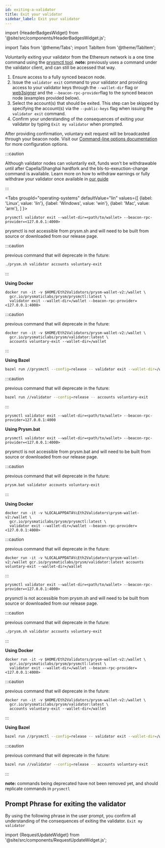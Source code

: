 ```yaml
---
id: exiting-a-validator
title: Exit your validator
sidebar_label: Exit your validator
---
```


import {HeaderBadgesWidget} from '@site/src/components/HeaderBadgesWidget.js';

<HeaderBadgesWidget  commaDelimitedContributors="James" lastVerifiedDateString="February 3rd, 2023" lastVerifiedVersionString="v3.2.0"/>

import Tabs from '@theme/Tabs';
import TabItem from '@theme/TabItem';

Voluntarily exiting your validator from the Ethereum network is a one time command using the [prysmctl tool](../prysm-usage/prysmctl.md). **note:** previously uses a command under the validator client, and can still be accessed that way.

 1. Ensure access to a fully synced beacon node. 
 1. Issue the `validator exit` command to your validator and providing access to your validator keys through the `--wallet-dir` flag or [web3signer](web3signer.md) and the `--beacon-rpc-provider`flag to the synced beacon node (examples provided below).
 2. Select the account(s) that should be exited. This step can be skipped by specifying the account(s) via the `--public-keys` flag when issuing the `validator exit` command.
 3. Confirm your understanding of the consequences of exiting your validator by typing `Exit my validator` when prompted.

After providing confirmation, voluntary exit request will be broadcasted through your beacon node. Visit our [Command-line options documentation](../prysm-usage/parameters.md) for more configuration options.

:::caution 

Although validator nodes can voluntarily exit, funds won't be withdrawable until after Capella/Shanghai hardfork and the bls-to-exeuction-change command is available. Learn more on how to withdraw earnings or fully withdraw your validator once available in [our guide](withdraw-validator.md)

:::

<Tabs
  groupId="operating-systems"
  defaultValue="lin"
  values={[
    {label: 'Linux', value: 'lin'},
    {label: 'Windows', value: 'win'},
    {label: 'Mac', value: 'arm'},
  ]
}>
<TabItem value="lin">

```
prysmctl validator exit --wallet-dir=<path/to/wallet> --beacon-rpc-provider=<127.0.0.1:4000> 
```
prysmctl is not accessible from prysm.sh and will need to be built from source or downloaded from our release page.

:::caution

previous command  that will deprecate in the future:

```bash
./prysm.sh validator accounts voluntary-exit
```

:::

**Using Docker**

```text
docker run -it -v $HOME/Eth2Validators/prysm-wallet-v2:/wallet \
  gcr.io/prysmaticlabs/prysm/prysmctl:latest \
  validator exit --wallet-dir=/wallet --beacon-rpc-provider=<127.0.0.1:4000> 
```

:::caution

previous command that will deprecate in the future:

```text
docker run -it -v $HOME/Eth2Validators/prysm-wallet-v2:/wallet \
  gcr.io/prysmaticlabs/prysm/validator:latest \
  accounts voluntary-exit --wallet-dir=/wallet
```

:::

**Using Bazel**

```bash
bazel run //prysmctl --config=release -- validator exit --wallet-dir=/wallet --beacon-rpc-provider=<127.0.0.1:4000> 
```
:::caution

previous command that will deprecate in the future:

```bash
bazel run //validator --config=release -- accounts voluntary-exit
```

:::

</TabItem>
<TabItem value="win">

```
prysmctl validator exit --wallet-dir=<path/to/wallet> --beacon-rpc-provider=127.0.0.1:4000 
```

**Using Prysm.bat**

```
prysmctl validator exit --wallet-dir=<path/to/wallet> --beacon-rpc-provider=<127.0.0.1:4000> 
```
prysmctl is not accessible from prysm.bat and will need to be built from source or downloaded from our release page.

:::caution

previous command that will deprecate in the future:

```bash
prysm.bat validator accounts voluntary-exit
```

:::

**Using Docker**

```text
docker run -it -v %LOCALAPPDATA%\Eth2Validators\prysm-wallet-v2:/wallet \
  gcr.io/prysmaticlabs/prysm/prysmctl:latest \
  validator exit --wallet-dir=/wallet --beacon-rpc-provider=<127.0.0.1:4000> 
```

:::caution

previous command that will deprecate in the future:
```text
docker run -it -v %LOCALAPPDATA%\Eth2Validators\prysm-wallet-v2:/wallet gcr.io/prysmaticlabs/prysm/validator:latest accounts voluntary-exit --wallet-dir=/wallet
```
:::

</TabItem>
<TabItem value="arm">

```
prysmctl validator exit --wallet-dir=<path/to/wallet> --beacon-rpc-provider=<127.0.0.1:4000> 
```
prysmctl is not accessible from prysm.sh and will need to be built from source or downloaded from our release page.

:::caution

previous command  that will deprecate in the future:

```bash
./prysm.sh validator accounts voluntary-exit
```

:::

**Using Docker**

```text
docker run -it -v $HOME/Eth2Validators/prysm-wallet-v2:/wallet \
  gcr.io/prysmaticlabs/prysm/prysmctl:latest \
  validator exit --wallet-dir=/wallet --beacon-rpc-provider=<127.0.0.1:4000> 
```

:::caution

previous command that will deprecate in the future:

```text
docker run -it -v $HOME/Eth2Validators/prysm-wallet-v2:/wallet \
  gcr.io/prysmaticlabs/prysm/validator:latest \
  accounts voluntary-exit --wallet-dir=/wallet
```

:::

**Using Bazel**

```bash
bazel run //prysmctl --config=release -- validator exit --wallet-dir=/wallet --beacon-rpc-provider=<127.0.0.1:4000> 
```
:::caution

previous command that will deprecate in the future:

```bash
bazel run //validator --config=release -- accounts voluntary-exit
```

:::

</TabItem>
</Tabs>

**note:** commands being deprecated have not been removed yet, and should replicate commands in `prysmctl` 

## Prompt Phrase for exiting the validator
By using the following phrase in the user prompt, you confirm all understanding of the consequences of exiting the validator.
`Exit my validator`

import {RequestUpdateWidget} from '@site/src/components/RequestUpdateWidget.js';

<RequestUpdateWidget />